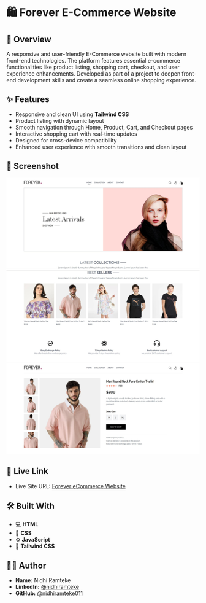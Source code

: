# 🛍️ Forever E-Commerce Website


## 🧾 Overview
A responsive and user-friendly E-Commerce website built with modern front-end technologies. The platform features essential e-commerce functionalities like product listing, shopping cart, checkout, and user experience enhancements. Developed as part of a project to deepen front-end development skills and create a seamless online shopping experience.


## ✨ Features
- Responsive and clean UI using **Tailwind CSS**
- Product listing with dynamic layout
- Smooth navigation through Home, Product, Cart, and Checkout pages
- Interactive shopping cart with real-time updates
- Designed for cross-device compatibility
- Enhanced user experience with smooth transitions and clean layout

## 📸 Screenshot
![screenshot of the collection pack](frontend/src/assets/screenshot1.jpeg)
![screenshot of collection pack preview](frontend/src/assets/screenshot2.jpeg)
![screenshot of collection pack preview](frontend/src/assets/screenshot3.jpeg)




## 🔗 Live Link
- Live Site URL: [Forever eCommerce Website](https://forever-theta-gold.vercel.app/)

## 🛠️ Built With
- 💻 **HTML**
- 🎨 **CSS**
- ⚙️ **JavaScript**
- 🌈 **Tailwind CSS**

## 👨‍💻 Author

- **Name:** Nidhi Ramteke
- **LinkedIn:** [@nidhiramteke](https://www.linkedin.com/in/nidhi-ramteke-24nr/)
- **GitHub:** [@nidhiramteke011](https://github.com/nidhiramteke011)
